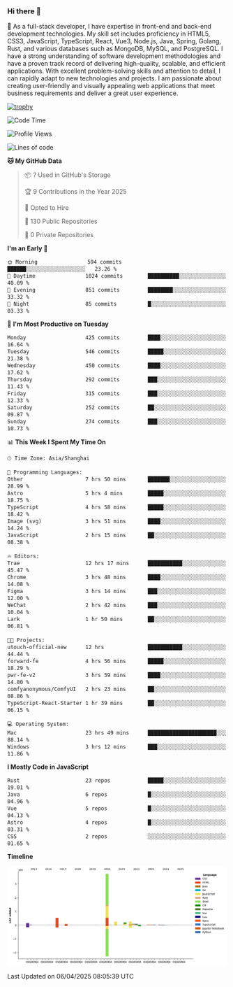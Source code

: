 ### Hi there 👋

🌱 As a full-stack developer, I have expertise in front-end and back-end development technologies. My skill set includes proficiency in HTML5, CSS3, JavaScript, TypeScript, React, Vue3, Node.js, Java, Spring, Golang, Rust, and various databases such as MongoDB, MySQL, and PostgreSQL. I have a strong understanding of software development methodologies and have a proven track record of delivering high-quality, scalable, and efficient applications. With excellent problem-solving skills and attention to detail, I can rapidly adapt to new technologies and projects. I am passionate about creating user-friendly and visually appealing web applications that meet business requirements and deliver a great user experience.

[![trophy](https://github-profile-trophy.vercel.app/?username=elton&rank=SECRET,SSS,SS,S,AAA,AA,A&theme=onedark&no-frame=true&margin-w=10)](https://github.com/ryo-ma/github-profile-trophy)

<!--START_SECTION:waka-->
![Code Time](http://img.shields.io/badge/Code%20Time-1%2C486%20hrs%2040%20mins-blue)

![Profile Views](http://img.shields.io/badge/Profile%20Views-0-blue)

![Lines of code](https://img.shields.io/badge/From%20Hello%20World%20I%27ve%20Written-5.6%20million%20lines%20of%20code-blue)

**🐱 My GitHub Data** 

> 📦 ? Used in GitHub's Storage 
 > 
> 🏆 9 Contributions in the Year 2025
 > 
> 💼 Opted to Hire
 > 
> 📜 130 Public Repositories 
 > 
> 🔑 0 Private Repositories 
 > 
**I'm an Early 🐤** 

```text
🌞 Morning                594 commits         ██████░░░░░░░░░░░░░░░░░░░   23.26 % 
🌆 Daytime                1024 commits        ██████████░░░░░░░░░░░░░░░   40.09 % 
🌃 Evening                851 commits         ████████░░░░░░░░░░░░░░░░░   33.32 % 
🌙 Night                  85 commits          █░░░░░░░░░░░░░░░░░░░░░░░░   03.33 % 
```
📅 **I'm Most Productive on Tuesday** 

```text
Monday                   425 commits         ████░░░░░░░░░░░░░░░░░░░░░   16.64 % 
Tuesday                  546 commits         █████░░░░░░░░░░░░░░░░░░░░   21.38 % 
Wednesday                450 commits         ████░░░░░░░░░░░░░░░░░░░░░   17.62 % 
Thursday                 292 commits         ███░░░░░░░░░░░░░░░░░░░░░░   11.43 % 
Friday                   315 commits         ███░░░░░░░░░░░░░░░░░░░░░░   12.33 % 
Saturday                 252 commits         ██░░░░░░░░░░░░░░░░░░░░░░░   09.87 % 
Sunday                   274 commits         ███░░░░░░░░░░░░░░░░░░░░░░   10.73 % 
```


📊 **This Week I Spent My Time On** 

```text
🕑︎ Time Zone: Asia/Shanghai

💬 Programming Languages: 
Other                    7 hrs 50 mins       ███████░░░░░░░░░░░░░░░░░░   28.99 % 
Astro                    5 hrs 4 mins        █████░░░░░░░░░░░░░░░░░░░░   18.75 % 
TypeScript               4 hrs 58 mins       █████░░░░░░░░░░░░░░░░░░░░   18.42 % 
Image (svg)              3 hrs 51 mins       ████░░░░░░░░░░░░░░░░░░░░░   14.24 % 
JavaScript               2 hrs 15 mins       ██░░░░░░░░░░░░░░░░░░░░░░░   08.38 % 

🔥 Editors: 
Trae                     12 hrs 17 mins      ███████████░░░░░░░░░░░░░░   45.47 % 
Chrome                   3 hrs 48 mins       ████░░░░░░░░░░░░░░░░░░░░░   14.08 % 
Figma                    3 hrs 14 mins       ███░░░░░░░░░░░░░░░░░░░░░░   12.00 % 
WeChat                   2 hrs 42 mins       ███░░░░░░░░░░░░░░░░░░░░░░   10.04 % 
Lark                     1 hr 50 mins        ██░░░░░░░░░░░░░░░░░░░░░░░   06.81 % 

🐱‍💻 Projects: 
utouch-official-new      12 hrs              ███████████░░░░░░░░░░░░░░   44.44 % 
forward-fe               4 hrs 56 mins       █████░░░░░░░░░░░░░░░░░░░░   18.29 % 
pwr-fe-v2                3 hrs 59 mins       ████░░░░░░░░░░░░░░░░░░░░░   14.80 % 
comfyanonymous/ComfyUI   2 hrs 23 mins       ██░░░░░░░░░░░░░░░░░░░░░░░   08.86 % 
TypeScript-React-Starter 1 hr 39 mins        ██░░░░░░░░░░░░░░░░░░░░░░░   06.15 % 

💻 Operating System: 
Mac                      23 hrs 49 mins      ██████████████████████░░░   88.14 % 
Windows                  3 hrs 12 mins       ███░░░░░░░░░░░░░░░░░░░░░░   11.86 % 
```

**I Mostly Code in JavaScript** 

```text
Rust                     23 repos            █████░░░░░░░░░░░░░░░░░░░░   19.01 % 
Java                     6 repos             █░░░░░░░░░░░░░░░░░░░░░░░░   04.96 % 
Vue                      5 repos             █░░░░░░░░░░░░░░░░░░░░░░░░   04.13 % 
Astro                    4 repos             █░░░░░░░░░░░░░░░░░░░░░░░░   03.31 % 
CSS                      2 repos             ░░░░░░░░░░░░░░░░░░░░░░░░░   01.65 % 
```



**Timeline**

![Lines of Code chart](https://raw.githubusercontent.com/elton/elton/main/assets/bar_graph.png)


 Last Updated on 06/04/2025 08:05:39 UTC
<!--END_SECTION:waka-->

<!--
**elton/elton** is a ✨ _special_ ✨ repository because its `README.md` (this file) appears on your GitHub profile.

Here are some ideas to get you started:

- 🔭 I’m currently working on ...
- 🌱 I’m currently learning ...
- 👯 I’m looking to collaborate on ...
- 🤔 I’m looking for help with ...
- 💬 Ask me about ...
- 📫 How to reach me: ...
- 😄 Pronouns: ...
- ⚡ Fun fact: ...
-->
